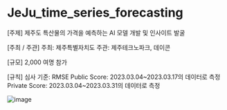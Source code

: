 # JeJu_time_series_forecasting

[주제]
제주도 특산물의 가격을 예측하는 AI 모델 개발 및 인사이트 발굴

[주최 / 주관]
주최: 제주특별자치도
주관: 제주테크노파크, 데이콘

[규모]
2,000 여명 참가

[규칙]
심사 기준: RMSE
Public Score: 2023.03.04~2023.03.17의 데이터로 측정
Private Score: 2023.03.04~2023.03.31의 데이터로 측정

![image](https://github.com/yjjeoong/JeJu_time_series_forecasting/assets/101859584/c424c1e0-8691-4ed5-bbdc-cc71a5627099)
